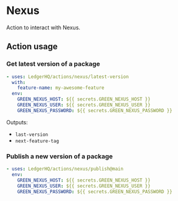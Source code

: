# Nexus

Action to interact with Nexus.

## Action usage

### Get latest version of a package

```yaml
- uses: LedgerHQ/actions/nexus/latest-version
  with:
    feature-name: my-awesome-feature
  env:
    GREEN_NEXUS_HOST: ${{ secrets.GREEN_NEXUS_HOST }}
    GREEN_NEXUS_USER: ${{ secrets.GREEN_NEXUS_USER }}
    GREEN_NEXUS_PASSWORD: ${{ secrets.GREEN_NEXUS_PASSWORD }}
```

Outputs:

- `last-version`
- `next-feature-tag`

### Publish a new version of a package

```yaml
- uses: LedgerHQ/actions/nexus/publish@main
  env:
    GREEN_NEXUS_HOST: ${{ secrets.GREEN_NEXUS_HOST }}
    GREEN_NEXUS_USER: ${{ secrets.GREEN_NEXUS_USER }}
    GREEN_NEXUS_PASSWORD: ${{ secrets.GREEN_NEXUS_PASSWORD }}
```
